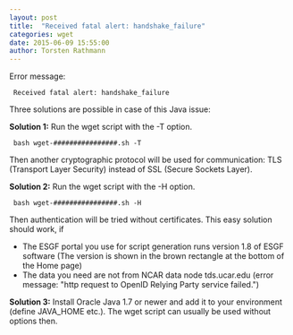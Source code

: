```yaml
---
layout: post
title:  "Received fatal alert: handshake_failure"
categories: wget
date: 2015-06-09 15:55:00
author: Torsten Rathmann
---
```


Error message:

     Received fatal alert: handshake_failure

Three solutions are possible in case of this Java issue:

**Solution 1:** Run the wget script with the -T option.

     bash wget-################.sh -T

Then another cryptographic protocol will be used for communication: TLS (Transport Layer Security) instead of SSL (Secure Sockets Layer).

**Solution 2:** Run the wget script with the -H option.

     bash wget-################.sh -H

Then authentication will be tried without certificates. This easy solution should work, if

* The ESGF portal you use for script generation runs version 1.8 of ESGF software (The version is shown in the brown rectangle at the bottom of the Home page)
* The data you need are not from NCAR data node tds.ucar.edu (error message: "http request to OpenID Relying Party service failed.")

**Solution 3:** Install Oracle Java 1.7 or newer and add it to your environment (define JAVA_HOME etc.). The wget script can usually be used without options then.

